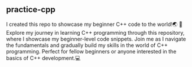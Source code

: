 ## practice-cpp

I created this repo to showcase my beginner C++ code to the world!🌏 🚀
Explore my journey in learning C++ programming through this repository, where I showcase my beginner-level code snippets. Join me as I navigate the fundamentals and gradually build my skills in the world of C++ programming. Perfect for fellow beginners or anyone interested in the basics of C++ development.💻
